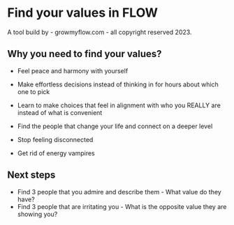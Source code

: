 # Find your values in FLOW

A tool build by - growmyflow.com - all copyright reserved 2023.

## Why you need to find your values?
- Feel peace and harmony with yourself
- Make effortless decisions instead of thinking in for hours about which one to pick
- Learn to make choices that feel in alignment with who you REALLY are instead of what is convenient
- Find the people that change your life and connect on a deeper level

- Stop feeling disconnected
- Get rid of energy vampires

## Next steps
- Find 3 people that you admire and describe them - What value do they have?
- Find 3 people that are irritating you - What is the opposite value they are showing you?

